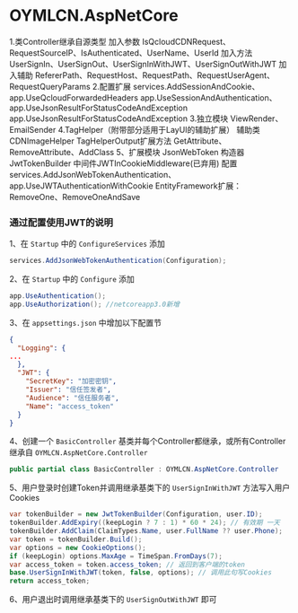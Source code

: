# OYMLCN.AspNetCore

1.类Controller继承自源类型
加入参数 IsQcloudCDNRequest、RequestSourceIP、IsAuthenticated、UserName、UserId
加入方法 UserSignIn、UserSignOut、UserSignInWithJWT、UserSignOutWithJWT
加入辅助 RefererPath、RequestHost、RequestPath、RequestUserAgent、RequestQueryParams
2.配置扩展
services.AddSessionAndCookie、app.UseQcloudForwardedHeaders
app.UseSessionAndAuthentication、app.UseJsonResultForStatusCodeAndException
app.UseJsonResultForStatusCodeAndException
3.独立模块
ViewRender、EmailSender
4.TagHelper（附带部分适用于LayUI的辅助扩展）
辅助类 CDNImageHelper
TagHelperOutput扩展方法 GetAttribute、RemoveAttribute、AddClass
5、扩展模块
JsonWebToken 构造器JwtTokenBuilder 中间件JWTInCookieMiddleware(已弃用) 配置services.AddJsonWebTokenAuthentication、app.UseJWTAuthenticationWithCookie
EntityFramework扩展：RemoveOne、RemoveOneAndSave



### 通过配置使用JWT的说明

1、在 `Startup` 中的 `ConfigureServices` 添加

``` c#
services.AddJsonWebTokenAuthentication(Configuration);
```

2、在 `Startup` 中的 `Configure` 添加

```c#
app.UseAuthentication();
app.UseAuthorization(); //netcoreapp3.0新增
```

3、在 `appsettings.json` 中增加以下配置节

```json
{
  "Logging": {
...
  },
  "JWT": {
    "SecretKey": "加密密钥", 
    "Issuer": "信任签发者",
    "Audience": "信任服务者", 
    "Name": "access_token"
  }
}

```

4、创建一个 `BasicController` 基类并每个Controller都继承，或所有Controller继承自 `OYMLCN.AspNetCore.Controller`

```c#
public partial class BasicController : OYMLCN.AspNetCore.Controller
```

5、用户登录时创建Token并调用继承基类下的 `UserSignInWithJWT` 方法写入用户Cookies

``` c#
var tokenBuilder = new JwtTokenBuilder(Configuration, user.ID);
tokenBuilder.AddExpiry((keepLogin ? 7 : 1) * 60 * 24); // 有效期 一天
tokenBuilder.AddClaim(ClaimTypes.Name, user.FullName ?? user.Phone);
var token = tokenBuilder.Build();
var options = new CookieOptions();
if (keepLogin) options.MaxAge = TimeSpan.FromDays(7);
var access_token = token.access_token; // 返回到客户端的token
base.UserSignInWithJWT(token, false, options); // 调用此句写Cookies
return access_token;
```

6、用户退出时调用继承基类下的 `UserSignOutWithJWT` 即可

